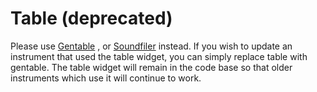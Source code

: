 # Table (deprecated)

Please use [Gentable](./gentable.md) , or [Soundfiler](./soundfiler.md) instead. If you wish to update an instrument that used the table widget, you can simply replace table with gentable. The table widget will remain in the code base so that older instruments which use it will continue to work.  
 
